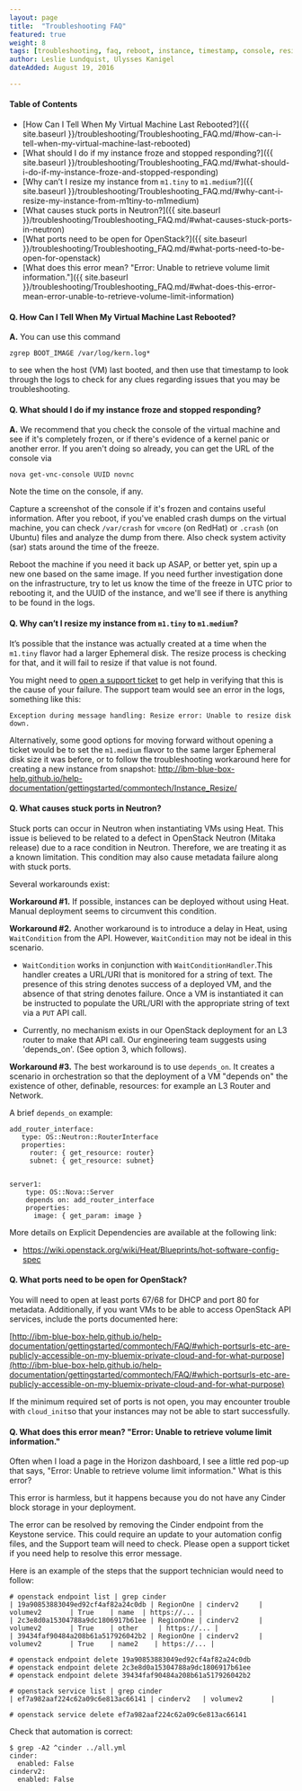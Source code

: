 ```yaml
---
layout: page
title:  "Troubleshooting FAQ"
featured: true
weight: 8
tags: [troubleshooting, faq, reboot, instance, timestamp, console, resize, stuck, port, depends_on]
author: Leslie Lundquist, Ulysses Kanigel
dateAdded: August 19, 2016

---
```

#### Table of Contents

 * [How Can I Tell When My Virtual Machine Last Rebooted?]({{ site.baseurl }}/troubleshooting/Troubleshooting_FAQ.md/#how-can-i-tell-when-my-virtual-machine-last-rebooted)
 * [What should I do if my instance froze and stopped responding?]({{ site.baseurl }}/troubleshooting/Troubleshooting_FAQ.md/#what-should-i-do-if-my-instance-froze-and-stopped-responding)
 * [Why can’t I resize my instance from `m1.tiny` to `m1.medium`?]({{ site.baseurl }}/troubleshooting/Troubleshooting_FAQ.md/#why-cant-i-resize-my-instance-from-m1tiny-to-m1medium)
 * [What causes stuck ports in Neutron?]({{ site.baseurl }}/troubleshooting/Troubleshooting_FAQ.md/#what-causes-stuck-ports-in-neutron)
 * [What ports need to be open for OpenStack?]({{ site.baseurl }}/troubleshooting/Troubleshooting_FAQ.md/#what-ports-need-to-be-open-for-openstack)
 * [What does this error mean? "Error: Unable to retrieve volume limit information."]({{ site.baseurl }}/troubleshooting/Troubleshooting_FAQ.md/#what-does-this-error-mean-error-unable-to-retrieve-volume-limit-information)
 
#### Q. How Can I Tell When My Virtual Machine Last Rebooted?

**A.** You can use this command 
```
zgrep BOOT_IMAGE /var/log/kern.log* 
```
to see when the host (VM) last booted, and then use that timestamp to look through the logs to check for any clues regarding issues that you may be troubleshooting. 



#### Q. What should I do if my instance froze and stopped responding?

**A.** We recommend that you check the console of the virtual machine and see if it's completely frozen, or if there's evidence of a kernel panic or another error. If you aren't doing so already, you can get the URL of the console via 
```
nova get-vnc-console UUID novnc
```
Note the time on the console, if any.

Capture a screenshot of the console if it's frozen and contains useful information. After you reboot, if you've enabled crash dumps on the virtual machine, you can check `/var/crash` for `vmcore` (on RedHat) or `.crash` (on Ubuntu) files and analyze the dump from there. Also check system activity (sar) stats around the time of the freeze.

Reboot the machine if you need it back up ASAP, or better yet, spin up a new one based on the same image. If you need further investigation done on the infrastructure, try to let us know the time of the freeze in UTC prior to rebooting it, and the UUID of the instance, and we'll see if there is anything to be found in the logs.

#### Q. Why can’t I resize my instance from `m1.tiny` to `m1.medium`?

It’s possible that the instance was actually created at a time when the `m1.tiny` flavor had a larger Ephemeral disk. The resize process is checking for that, and it will fail to resize if that value is not found.

You might need to [open a support ticket](https://github.com/IBM-Blue-Box-Help/help-documentation/blob/gh-pages/_commonadmin/report-issue.md) to get help in verifying that this is the cause of your failure. The support team would see an error in the logs, something like this:

```
Exception during message handling: Resize error: Unable to resize disk down.
```

Alternatively, some good options for moving forward without opening a ticket would be to set the `m1.medium` flavor to the same larger Ephemeral disk size it was before, or to follow the troubleshooting workaround here for creating a new instance from snapshot: http://ibm-blue-box-help.github.io/help-documentation/gettingstarted/commontech/Instance_Resize/

#### Q. What causes stuck ports in Neutron?

Stuck ports can occur in Neutron when instantiating VMs using Heat. This issue is believed to be related to a defect in OpenStack Neutron (Mitaka release) due to a race condition in Neutron. Therefore, we are treating it as a known limitation. This condition may also cause metadata failure along with stuck ports.

Several workarounds exist:

**Workaround #1.** If possible, instances can be deployed without using Heat. Manual deployment seems to circumvent this condition.

**Workaround #2.** Another workaround is to introduce a delay in Heat, using `WaitCondition` from the API.  However, `WaitCondition` may not be ideal in this scenario.

 * `WaitCondition` works in conjunction with `WaitConditionHandler`.This handler creates a URL/URI that is monitored for a string of text. The presence of this string denotes success of a deployed VM, and the absence of that string denotes failure. Once a VM is instantiated it can be instructed to populate the URL/URI with the appropriate string of text via a `PUT` API call.

 * Currently, no mechanism exists in our OpenStack deployment for an L3 router to make that API call. Our engineering team suggests using 'depends_on'. (See option 3, which follows).

**Workaround #3.** The best workaround is to use `depends_on`. It creates a scenario in orchestration so that the deployment of a VM "depends on" the existence of other, definable, resources: for example an L3 Router and Network. 

A brief `depends_on` example:

```
add_router_interface:
   type: OS::Neutron::RouterInterface
   properties:
     router: { get_resource: router}
     subnet: { get_resource: subnet}


server1:
    type: OS::Nova::Server
    depends on: add_router_interface
    properties:
      image: { get_param: image }
```

More details on Explicit Dependencies are available at the following link:

 * https://wiki.openstack.org/wiki/Heat/Blueprints/hot-software-config-spec


#### Q. What ports need to be open for OpenStack?

You will need to open at least ports 67/68 for DHCP and port 80 for metadata. Additionally, if you want VMs to be able to access OpenStack API services, include the ports documented here:

[http://ibm-blue-box-help.github.io/help-documentation/gettingstarted/commontech/FAQ/#which-portsurls-etc-are-publicly-accessible-on-my-bluemix-private-cloud-and-for-what-purpose](http://ibm-blue-box-help.github.io/help-documentation/gettingstarted/commontech/FAQ/#which-portsurls-etc-are-publicly-accessible-on-my-bluemix-private-cloud-and-for-what-purpose)

If the minimum required set of ports is not open, you may encounter trouble with `cloud_init`so that your instances may not be able to start successfully.

#### Q. What does this error mean? "Error: Unable to retrieve volume limit information."

Often when I load a page in the Horizon dashboard, I see a little red pop-up that says, "Error: Unable to retrieve volume limit information." What is this error?

This error is harmless, but it happens because you do not have any Cinder block storage in your deployment.

The error can be resolved by removing the Cinder endpoint from the Keystone service. This could require an update to your automation config files, and the Support team will need to check. Please open a support ticket if you need help to resolve this error message.

Here is an example of the steps that the support technician would need to follow:

```
# openstack endpoint list | grep cinder 
| 19a90853883049ed92cf4af82a24c0db | RegionOne | cinderv2     | volumev2       | True    | name  | https://... | 
| 2c3e8d0a15304788a9dc1806917b61ee | RegionOne | cinderv2     | volumev2       | True    | other     | https://... | 
| 39434faf90484a208b61a517926042b2 | RegionOne | cinderv2     | volumev2       | True    | name2    | https://... | 

# openstack endpoint delete 19a90853883049ed92cf4af82a24c0db 
# openstack endpoint delete 2c3e8d0a15304788a9dc1806917b61ee 
# openstack endpoint delete 39434faf90484a208b61a517926042b2 

# openstack service list | grep cinder 
| ef7a982aaf224c62a09c6e813ac66141 | cinderv2   | volumev2       | 

# openstack service delete ef7a982aaf224c62a09c6e813ac66141
```
Check that automation is correct:

```
$ grep -A2 ^cinder ../all.yml 
cinder:  
  enabled: False 
cinderv2:  
  enabled: False
```

